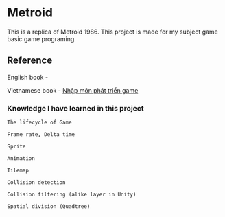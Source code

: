 # Metroid
This is a replica of Metroid 1986.
This project is made for my subject game basic game programing.

## Reference
English book - 

Vietnamese book - [Nhập môn phát triển game](http://sachdaihoc.edu.vn/san-pham/1/sach/18/tin-hoc/1342/giao-trinh-nhap-mon-phat-trien-game.htm)

### Knowledge I have learned in this project
```
The lifecycle of Game
```
```
Frame rate, Delta time
```
```
Sprite
```
```
Animation
```
```
Tilemap
```
```
Collision detection
```
```
Collision filtering (alike layer in Unity)
```
```
Spatial division (Quadtree)
```
